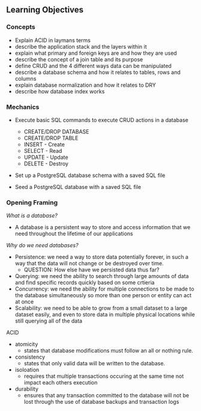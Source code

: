 ## Learning Objectives

### Concepts
- Explain ACID in laymans terms
- describe the application stack and the layers within it
- explain what primary and foreign keys are and how they are used
- describe the concept of a join table and its purpose
- define CRUD and the 4 different ways data can be manipulated
- describe a database schema and how it relates to tables, rows and columns
- explain database normalization and how it relates to DRY
- describe how database index works

### Mechanics
- Execute basic SQL commands to execute CRUD actions in a database
  - CREATE/DROP DATABASE
  - CREATE/DROP TABLE
  - INSERT - Create
  - SELECT - Read
  - UPDATE - Update
  - DELETE - Destroy

- Set up a PostgreSQL database schema with a saved SQL file
- Seed a PostgreSQL database with a saved SQL file

### Opening Framing
_What is a database?_
- A database is a persistent way to store and access information that we need throughout the lifetime of our applications

_Why do we need databases?_
- Persistence: we need a way to store data potentially forever, in such a way that the data will not change or be destroyed over time.
  - QUESTION: How else have we persisted data thus far?
- Querying: we need the ability to search through large amounts of data and find specific records quickly based on some crtieria
- Concurrency: we need the ability for multiple connections to be made to the database simultaneously so more than one person or entity can act at once
- Scalability: we need to be able to grow from a small dataset to a large dataset easily, and even to store data in multiple physical locations while still querying all of the data



ACID
- atomicity
  - states that database modifications must follow an all or nothing rule.
- consistency
  - states that only valid data will be written to the database.
- isoloation
  - requires that multiple transactions occuring at the same time not impact each others execution
- durability
  - ensures that any transaction committed to the database will not be lost through the use of database backups and transaction logs

